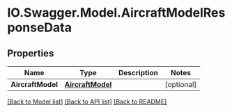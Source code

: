# IO.Swagger.Model.AircraftModelResponseData
## Properties

Name | Type | Description | Notes
------------ | ------------- | ------------- | -------------
**AircraftModel** | [**AircraftModel**](AircraftModel.md) |  | [optional] 

[[Back to Model list]](../README.md#documentation-for-models) [[Back to API list]](../README.md#documentation-for-api-endpoints) [[Back to README]](../README.md)


